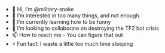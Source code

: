 - 👋 Hi, I’m @military-snake
- 👀 I’m interested in too many things, and not enough.
- 🌱 I’m currently learning how to be funny
- 💞️ I’m looking to collaborate on destroying the TF2 bot crisis
- 📫 How to reach me - You can figure that out
- ⚡ Fun fact: I waste a little too much time sleeping

<!---
military-snake/military-snake is a ✨ special ✨ repository because its `README.md` (this file) appears on your GitHub profile.
You can click the Preview link to take a look at your changes.
--->
